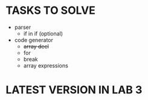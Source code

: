 # TASKS TO SOLVE

* parser
  * if in if (optional)
* сode generator
  * ~~array decl~~
  * for 
  * break
  * array expressions

# LATEST VERSION IN LAB 3
